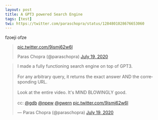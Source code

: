 ```yaml
---
layout: post
title: A GPT3 powered Search Engine
tags: [test]
twi: https://twitter.com/paraschopra/status/1284801028676653060
---
```

fzoeji
ofze

<blockquote class="twitter-tweet"><p lang="en" dir="ltr"><a href="https://t.co/9ismj62w6l">pic.twitter.com/9ismj62w6l</a></p> Paras Chopra (@paraschopra) <a href="https://twitter.com/paraschopra/status/1284801028676653060?ref_src=twsrc%5Etfw">July 19, 2020</a></blockquote> <script async src="https://platform.twitter.com/widgets.js" charset="utf-8"></script>

<blockquote class="twitter-tweet"><p lang="en" dir="ltr">I made a fully functioning search engine on top of GPT3. <br><br>For any arbitrary query, it returns the exact answer AND the corresponding URL.<br><br>Look at the entire video. It's MIND BLOWINGLY good. <br><br>cc: <a href="https://twitter.com/gdb?ref_src=twsrc%5Etfw">@gdb</a> <a href="https://twitter.com/npew?ref_src=twsrc%5Etfw">@npew</a> <a href="https://twitter.com/gwern?ref_src=twsrc%5Etfw">@gwern</a> <a href="https://t.co/9ismj62w6l">pic.twitter.com/9ismj62w6l</a></p>&mdash; Paras Chopra (@paraschopra) <a href="https://twitter.com/paraschopra/status/1284801028676653060?ref_src=twsrc%5Etfw">July 19, 2020</a></blockquote> <script async src="https://platform.twitter.com/widgets.js" charset="utf-8"></script>